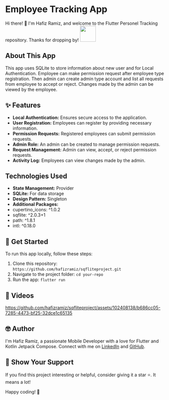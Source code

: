 # Employee Tracking App

Hi there! 👋 I'm Hafiz Ramiz, and welcome to the Flutter Personel Tracking repository. Thanks for dropping by! <img src="https://user-images.githubusercontent.com/102408138/181803992-c16d979a-e758-425b-8561-45bdf4fd04ec.gif" width="50" height="50" />

## About This App

This app uses SQLite to store information about new user and for Local Authentication. Employee can make permission request after employee type registration. Then admin can create admin type account and list all requests from employee to accept or reject. Changes made by the admin can be viewed by the employee.

## ✨ Features

- **Local Authentication:** Ensures secure access to the application.
- **User Registration:** Employees can register by providing necessary information.
- **Permission Requests:** Registered employees can submit permission requests.
- **Admin Role:** An admin can be created to manage permission requests.
- **Request Management:** Admin can view, accept, or reject permission requests.
- **Activity Log:** Employees can view changes made by the admin.


## Technologies Used

- **State Management:** Provider
- **SQLite:** For data storage
- **Design Pattern:** Singleton
- **Additional Packages:**
- cupertino_icons: ^1.0.2
- sqflite: ^2.0.3+1
-  path: ^1.8.1
-  intl: ^0.18.0


## 🚀 Get Started

To run this app locally, follow these steps:

1. Clone this repository: `https://github.com/hafizramiz/sqfliteproject.git`
2. Navigate to the project folder:  `cd your-repo`
3. Run the app: `flutter run`

## 📸 Videos
https://github.com/hafizramiz/sqfliteproject/assets/102408138/b686cc05-7285-4473-bf25-32dce1c65135

## 🤓 Author

I'm Hafiz Ramiz, a passionate Mobile Developer with a love for Flutter and Kotlin Jetpack Compose. 
Connect with me on [LinkedIn](https://www.linkedin.com/in/hafizramiz/) and [GitHub](https://github.com/hafizramiz).

## 🌟 Show Your Support

If you find this project interesting or helpful, consider giving it a star ⭐️. It means a lot!

Happy coding! 🚀




